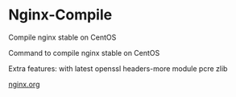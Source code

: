 # Nginx-Compile
Compile nginx stable on CentOS

Command to compile nginx stable on CentOS

Extra features:
with latest openssl
headers-more module
pcre
zlib

<a href="https://nginx.org/" target="_blank">nginx.org</a>

